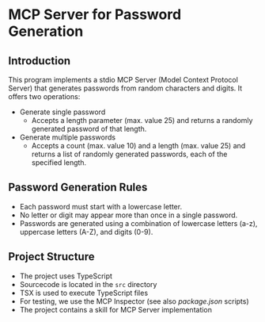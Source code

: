 # MCP Server for Password Generation

## Introduction

This program implements a stdio MCP Server (Model Context Protocol Server) that generates passwords from random characters and digits. It offers two operations:

* Generate single password
  * Accepts a length parameter (max. value 25) and returns a randomly generated password of that length.
* Generate multiple passwords
  * Accepts a count (max. value 10) and a length (max. value 25) and returns a list of randomly generated passwords, each of the specified length.

## Password Generation Rules

* Each password must start with a lowercase letter.
* No letter or digit may appear more than once in a single password.
* Passwords are generated using a combination of lowercase letters (a-z), uppercase letters (A-Z), and digits (0-9).

## Project Structure

* The project uses TypeScript
* Sourcecode is located in the `src` directory
* TSX is used to execute TypeScript files
* For testing, we use the MCP Inspector (see also _package.json_ scripts)
* The project contains a skill for MCP Server implementation
